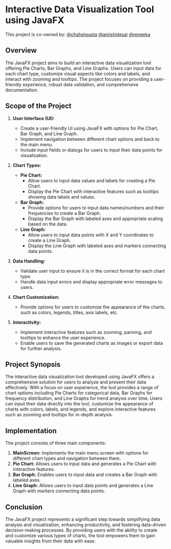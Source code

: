 # Interactive Data Visualization Tool using JavaFX

This project is co-owned by: [@chahelgupta](https://www.github.com/chahelgupta) [@amishidesai](https://www.github.com/AmishiDesai04) [@reneeka](https://www.github.com/reneeka)

## Overview
The JavaFX project aims to build an interactive data visualization tool offering Pie Charts, Bar Graphs, and Line Graphs. Users can input data for each chart type, customize visual aspects like colors and labels, and interact with zooming and tooltips. The project focuses on providing a user-friendly experience, robust data validation, and comprehensive documentation.

## Scope of the Project
1. **User Interface (UI):**
   - Create a user-friendly UI using JavaFX with options for Pie Chart, Bar Graph, and Line Graph.
   - Implement navigation between different chart options and back to the main menu.
   - Include input fields or dialogs for users to input their data points for visualization.

2. **Chart Types:**
   - **Pie Chart:**
     - Allow users to input data values and labels for creating a Pie Chart.
     - Display the Pie Chart with interactive features such as tooltips showing data labels and values.
   - **Bar Graph:**
     - Provide options for users to input data names/numbers and their frequencies to create a Bar Graph.
     - Display the Bar Graph with labeled axes and appropriate scaling based on the data.
   - **Line Graph:**
     - Allow users to input data points with X and Y coordinates to create a Line Graph.
     - Display the Line Graph with labeled axes and markers connecting data points.

3. **Data Handling:**
   - Validate user input to ensure it is in the correct format for each chart type.
   - Handle data input errors and display appropriate error messages to users.

4. **Chart Customization:**
   - Provide options for users to customize the appearance of the charts, such as colors, legends, titles, axis labels, etc.

5. **Interactivity:**
   - Implement interactive features such as zooming, panning, and tooltips to enhance the user experience.
   - Enable users to save the generated charts as images or export data for further analysis.

## Project Synopsis
The interactive data visualization tool developed using JavaFX offers a comprehensive solution for users to analyze and present their data effectively. With a focus on user experience, the tool provides a range of chart options including Pie Charts for categorical data, Bar Graphs for frequency distribution, and Line Graphs for trend analysis over time. Users can input their data directly into the tool, customize the appearance of charts with colors, labels, and legends, and explore interactive features such as zooming and tooltips for in-depth analysis.

## Implementation
The project consists of three main components:
1. **MainScreen:** Implements the main menu screen with options for different chart types and navigation between them.
2. **Pie Chart:** Allows users to input data and generates a Pie Chart with interactive features.
3. **Bar Graph:** Enables users to input data and creates a Bar Graph with labeled axes.
4. **Line Graph:** Allows users to input data points and generates a Line Graph with markers connecting data points.

## Conclusion
The JavaFX project represents a significant step towards simplifying data analysis and visualization, enhancing productivity, and fostering data-driven decision-making processes. By providing users with the ability to create and customize various types of charts, the tool empowers them to gain valuable insights from their data with ease.


